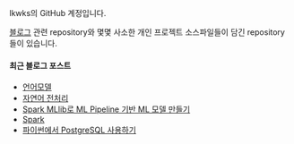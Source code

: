 lkwks의 GitHub 계정입니다.

[블로그](https://lkwks.github.io) 관련 repository와 몇몇 사소한 개인 프로젝트 소스파일들이 담긴 repository들이 있습니다.


#### 최근 블로그 포스트
<!-- BLOG-POST-LIST:START -->
- [언어모델](https://lkwks.github.io/ml/2022/03/21/%EC%96%B8%EC%96%B4%EB%AA%A8%EB%8D%B8.html)
- [자연어 전처리](https://lkwks.github.io/ml/2022/03/20/%EC%9E%90%EC%97%B0%EC%96%B4-%EC%A0%84%EC%B2%98%EB%A6%AC.html)
- [Spark MLlib로 ML Pipeline 기반 ML 모델 만들기](https://lkwks.github.io/ml/2022/03/20/ml-pipeline.html)
- [Spark](https://lkwks.github.io/db/2022/03/17/Spark.html)
- [파이썬에서 PostgreSQL 사용하기](https://lkwks.github.io/db/2022/03/10/%ED%8C%8C%EC%9D%B4%EC%8D%AC%EC%97%90%EC%84%9C-postgresql.html)
<!-- BLOG-POST-LIST:END -->
  
<!--![Top Langs](https://github-readme-stats.vercel.app/api/top-langs/?username=lkwks)-->
